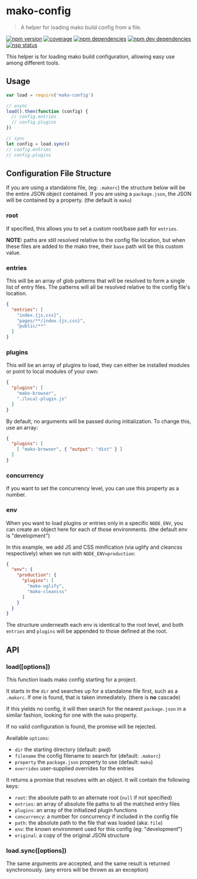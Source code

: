# mako-config

> A helper for loading mako build config from a file.

[![npm version][npm-badge]][npm]
[![coverage][coveralls-badge]][coveralls]
[![npm dependencies][david-badge]][david]
[![npm dev dependencies][david-dev-badge]][david-dev]
[![nsp status][nsp-badge]][nsp]

This helper is for loading mako build configuration, allowing easy use among
different tools.

## Usage

```js
var load = require('mako-config')

// async
load().then(function (config) {
  // config.entries
  // config.plugins
})

// sync
let config = load.sync()
// config.entries
// config.plugins
```

## Configuration File Structure

If you are using a standalone file, (eg: `.makorc`) the structure below will be
the entire JSON object contained. If you are using a `package.json`, the JSON
will be contained by a property. (the default is `mako`)

### root

If specified, this allows you to set a custom root/base path for `entries`.

**NOTE:** paths are still resolved relative to the config file location, but
when these files are added to the mako tree, their `base` path will be this
custom value.

### entries

This will be an array of glob patterns that will be resolved to form a single
list of entry files. The patterns will all be resolved relative to the config
file's location.

```json
{
  "entries": [
    "index.{js,css}",
    "pages/**/index.{js,css}",
    "public/**"
  ]
}
```

### plugins

This will be an array of plugins to load, they can either be installed modules
or point to local modules of your own:

```json
{
  "plugins": [
    "mako-browser",
    "./local-plugin.js"
  ]
}
```

By default, no arguments will be passed during initialization. To change this,
use an array:

```json
{
  "plugins": [
    [ "mako-browser", { "output": "dist" } ]
  ]
}
```

### concurrency

If you want to set the concurrency level, you can use this property as a number.

### env

When you want to load plugins or entries only in a specific `NODE_ENV`, you can
create an object here for each of those environments. (the default env is
"development")

In this example, we add JS and CSS minification (via uglify and cleancss
respectively) when we run with `NODE_ENV=production`:

```json
{
  "env": {
    "production": {
      "plugins": [
        "mako-uglify",
        "mako-cleancss"
      ]
    }
  }
}
```

The structure underneath each env is identical to the root level, and both
`entries` and `plugins` will be appended to those defined at the root.

## API

### load([options])

This function loads mako config starting for a project.

It starts in the `dir` and searches up for a standalone file first, such as a
`.makorc`. If one is found, that is taken immediately. (there is **no** cascade)

If this yields no config, it will then search for the nearest `package.json` in
a similar fashion, looking for one with the `mako` property.

If no valid configuration is found, the promise will be rejected.

Available `options`:

 - `dir` the starting directory (default: pwd)
 - `filename` the config filename to search for (default: `.makorc`)
 - `property` the `package.json` property to use (default: `mako`)
 - `overrides` user-supplied overrides for the entries

It returns a promise that resolves with an object. It will contain the following
keys:

 - `root`: the absolute path to an alternate root (`null` if not specified)
 - `entries`: an array of absolute file paths to all the matched entry files
 - `plugins`: an array of the initialized plugin functions
 - `concurrency`: a number for concurrency if included in the config file
 - `path`: the absolute path to the file that was loaded (aka: `file`)
 - `env`: the known environment used for this config (eg: "development")
 - `original`: a copy of the original JSON structure

### load.sync([options])

The same arguments are accepted, and the same result is returned synchronously.
(any errors will be thrown as an exception)


[coveralls-badge]: https://img.shields.io/coveralls/makojs/config.svg
[coveralls]: https://coveralls.io/github/makojs/config
[david-badge]: https://img.shields.io/david/makojs/config.svg
[david-dev-badge]: https://img.shields.io/david/dev/makojs/config.svg
[david-dev]: https://david-dm.org/makojs/config#info=devDependencies
[david]: https://david-dm.org/makojs/config
[npm-badge]: https://img.shields.io/npm/v/mako-config.svg
[npm]: https://www.npmjs.com/package/mako-config
[nsp-badge]: https://nodesecurity.io/orgs/mako/projects/0cc5c022-f36c-4ff4-8eff-5e897d21457d/badge
[nsp]: https://nodesecurity.io/orgs/mako/projects/0cc5c022-f36c-4ff4-8eff-5e897d21457d
